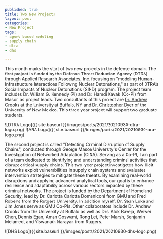 ```yaml
--- 
published: true
title: Two New Projects
layout: post
categories: 
- New Project
tags:
- agent-based modeling
- supply chain
- dtra
- dhs

---
```


This month marks the start of two new projects in the defense domain. The first project is funded by the Defense Threat Reduction Agency (DTRA) through Applied Research Associates, Inc. focusing on "modeling Human-Infrastructure Interactions Following Nuclear Detonations," as part of DTRA’s Social Impacts of Nuclear Detonations (SIND) program. The project team includes Dr. William G. Kennedy (PI) and Dr. Hamdi Kavak (Co-PI) from Mason as project leads. Two consultants of this project are [Dr. Andrew Crooks](https://www.buffalo.edu/cas/geography/faculty/faculty_directory/andrew-crooks.html) at the University at Buffalo, NY and [Dr. Christopher Dyer](https://www.gallup.unm.edu/directory/profile.php?emp=205) of the University of New Mexico. This three year project will support two graduate students.

![DTRA Logo]({{ site.baseurl }}/images/posts/2021/20210930-dtra-logo.png)
![ARA Logo]({{ site.baseurl }}/images/posts/2021/20210930-ara-logo.png)


The second project is called  "Detecting Criminal Disruption of Supply Chains", conducted through George Mason University's Center for the Investigation of Networked Adaptation (CINA). Serving as a Co-PI, I am part of a team dedicated to identifying and understanding criminal activities that disrupt critical supply chains. This two-year project investigates how illicit networks exploit vulnerabilities in supply chain systems and evaluates intervention strategies to mitigate these threats. By examining real-world disruptions and applying advanced analytical tools, our goal is to enhance resilience and adaptability across various sectors impacted by these criminal networks. The project is funded by the Department of Homeland Security, lead by Dr. Carlotta Carlotta Domeniconi from GMU and Fred Roberts from the Rutgers University. In addition myself, Dr. Sean Luke and Jim Jones serve as GMU Co-PIs. Other collaborators include Dr. Andrew Crooks from the University at Buffalo as well as Drs. Alok Baveja, Weiwei Chen, Dennis Egan, Aman Goswami, Rong Lei, Peter Marsh, Benjamin Melamed, and Viswanath Narayan from Rutgers.

![DHS Logo]({{ site.baseurl }}/images/posts/2021/20210930-dhs-logo.png)
